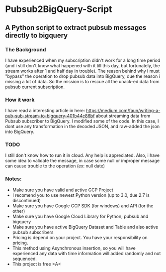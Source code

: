 # Pubsub2BigQuery-Script
## A Python script to extract pubsub messages directly to bigquery

### The Background
I have experienced when my subscription didn't work for a long time period (and i still don't know what happened with it till this day, but
fortunately, the stream works after 1 and half day in trouble).
The reason behind why i must "bypass" the operation to drop pubsub data into BigQuery, due the reason i missing a lot of data. So the mission
is to rescue all the unack-ed data from pubsub current subscription.

### How it work
I have read a interesting article in here: https://medium.com/faun/writing-a-pub-sub-stream-to-bigquery-401b44c86bf about streaming data from
Pubsub subscriber to BigQuery. I modified some of the code. In this case, I dont use any transformation in the decoded JSON, and raw-added
the json into BigQuery.

### TODO
I still don't know how to run it in cloud. Any help is appreciated. Also, i have some idea to validate the message, in case some null or improper
message can cause trouble to the operation (ex: null date)

### Notes:
* Make sure you have valid and active GCP Project
* I recomend you to use newest Python version (up to 3.0, due 2.7 is discontinued)
* Make sure you have Google GCP SDK (for windows) and API (for the other)
* Make sure you have Google Cloud Library for Python; pubsub and bigquery 
* Make sure you have active BigQuery Dataset and Table and also active pubsub subscribers
* Pricing is depend on your project. You have your responsibility on pricing.
* This method using Asynchronous insertion, so you will have experienced any data with time information will added randomly and not sequenced.
* This project is free >A<
